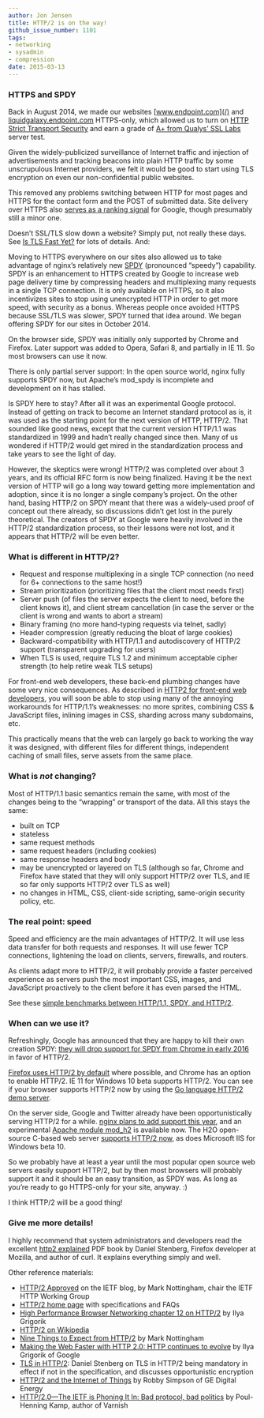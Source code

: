 ```yaml
---
author: Jon Jensen
title: HTTP/2 is on the way!
github_issue_number: 1101
tags:
- networking
- sysadmin
- compression
date: 2015-03-13
---
```


### HTTPS and SPDY

Back in August 2014, we made our websites [www.endpoint.com](/) and [liquidgalaxy.endpoint.com](https://www.visionport.com/) HTTPS-only, which allowed us to turn on [HTTP Strict Transport Security](https://en.wikipedia.org/wiki/HTTP_Strict_Transport_Security) and earn a grade of [A+ from Qualys’ SSL Labs](https://www.ssllabs.com/ssltest/analyze.html?d=endpoint.com&latest) server test.

Given the widely-publicized surveillance of Internet traffic and injection of advertisements and tracking beacons into plain HTTP traffic by some unscrupulous Internet providers, we felt it would be good to start using TLS encryption on even our non-confidential public websites.

This removed any problems switching between HTTP for most pages and HTTPS for the contact form and the POST of submitted data. Site delivery over HTTPS also [serves as a ranking signal](https://webmasters.googleblog.com/2014/08/https-as-ranking-signal.html) for Google, though presumably still a minor one.

Doesn’t SSL/TLS slow down a website? Simply put, not really these days. See [Is TLS Fast Yet?](https://istlsfastyet.com/) for lots of details. And:

Moving to HTTPS everywhere on our sites also allowed us to take advantage of nginx’s relatively new [SPDY](https://en.wikipedia.org/wiki/SPDY) (pronounced “speedy”) capability. SPDY is an enhancement to HTTPS created by Google to increase web page delivery time by compressing headers and multiplexing many requests in a single TCP connection. It is only available on HTTPS, so it also incentivizes sites to stop using unencrypted HTTP in order to get more speed, with security as a bonus. Whereas people once avoided HTTPS because SSL/TLS was slower, SPDY turned that idea around. We began offering SPDY for our sites in October 2014.

On the browser side, SPDY was initially only supported by Chrome and Firefox. Later support was added to Opera, Safari 8, and partially in IE 11. So most browsers can use it now.

There is only partial server support: In the open source world, nginx fully supports SPDY now, but Apache’s mod_spdy is incomplete and development on it has stalled.

Is SPDY here to stay? After all it was an experimental Google protocol. Instead of getting on track to become an Internet standard protocol as is, it was used as the starting point for the next version of HTTP, HTTP/2. That sounded like good news, except that the current version HTTP/1.1 was standardized in 1999 and hadn’t really changed since then. Many of us wondered if HTTP/2 would get mired in the standardization process and take years to see the light of day.

However, the skeptics were wrong! HTTP/2 was completed over about 3 years, and its official RFC form is now being finalized. Having it be the next version of HTTP will go a long way toward getting more implementation and adoption, since it is no longer a single company’s project. On the other hand, basing HTTP/2 on SPDY meant that there was a widely-used proof of concept out there already, so discussions didn’t get lost in the purely theoretical. The creators of SPDY at Google were heavily involved in the HTTP/2 standardization process, so their lessons were not lost, and it appears that HTTP/2 will be even better.

### What is different in HTTP/2?

- Request and response multiplexing in a single TCP connection (no need for 6+ connections to the same host!)
- Stream prioritization (prioritizing files that the client most needs first)
- Server push (of files the server expects the client to need, before the client knows it), and client stream cancellation (in case the server or the client is wrong and wants to abort a stream)
- Binary framing (no more hand-typing requests via telnet, sadly)
- Header compression (greatly reducing the bloat of large cookies)
- Backward-compatibility with HTTP/1.1 and autodiscovery of HTTP/2 support (transparent upgrading for users)
- When TLS is used, require TLS 1.2 and minimum acceptable cipher strength (to help retire weak TLS setups)

For front-end web developers, these back-end plumbing changes have some very nice consequences. As described in [HTTP2 for front-end web developers](https://mattwilcox.net/web-development/http2-for-front-end-web-developers), you will soon be able to stop using many of the annoying workarounds for HTTP/1.1’s weaknesses: no more sprites, combining CSS & JavaScript files, inlining images in CSS, sharding across many subdomains, etc.

This practically means that the web can largely go back to working the way it was designed, with different files for different things, independent caching of small files, serve assets from the same place.

### What is *not* changing?

Most of HTTP/1.1 basic semantics remain the same, with most of the changes being to the “wrapping” or transport of the data. All this stays the same:

- built on TCP
- stateless
- same request methods
- same request headers (including cookies)
- same response headers and body
- may be unencrypted or layered on TLS (although so far, Chrome and Firefox have stated that they will only support HTTP/2 over TLS, and IE so far only supports HTTP/2 over TLS as well)
- no changes in HTML, CSS, client-side scripting, same-origin security policy, etc.

### The real point: speed

Speed and efficiency are the main advantages of HTTP/2. It will use less data transfer for both requests and responses. It will use fewer TCP connections, lightening the load on clients, servers, firewalls, and routers.

As clients adapt more to HTTP/2, it will probably provide a faster perceived experience as servers push the most important CSS, images, and JavaScript proactively to the client before it has even parsed the HTML.

See these [simple benchmarks between HTTP/1.1, SPDY, and HTTP/2](https://blog.httpwatch.com/2015/01/16/a-simple-performance-comparison-of-https-spdy-and-http2/).

### When can we use it?

Refreshingly, Google has announced that they are happy to kill their own creation SPDY: [they will drop support for SPDY from Chrome in early 2016](https://blog.chromium.org/2016/02/transitioning-from-spdy-to-http2.html) in favor of HTTP/2.

[Firefox uses HTTP/2 by default](http://bitsup.blogspot.com/2015/02/http2-is-live-in-firefox.html) where possible, and Chrome has an option to enable HTTP/2. IE 11 for Windows 10 beta supports HTTP/2. You can see if your browser supports HTTP/2 now by using the [Go language HTTP/2 demo server](https://http2.golang.org/).

On the server side, Google and Twitter already have been opportunistically serving HTTP/2 for a while. [nginx plans to add support this year](https://nginx.com/blog/how-nginx-plans-to-support-http2/), and an experimental [Apache module mod_h2](https://icing.github.io/mod_h2/) is available now. The H2O open-source C-based web server [supports HTTP/2 now](http://blog.kazuhooku.com/2015/02/h2o-new-http-server-goes-version-100-as.html), as does Microsoft IIS for Windows beta 10.

So we probably have at least a year until the most popular open source web servers easily support HTTP/2, but by then most browsers will probably support it and it should be an easy transition, as SPDY was. As long as you’re ready to go HTTPS-only for your site, anyway. :)

I think HTTP/2 will be a good thing!

### Give me more details!

I highly recommend that system administrators and developers read the excellent [http2 explained](https://daniel.haxx.se/http2/) PDF book by Daniel Stenberg, Firefox developer at Mozilla, and author of curl. It explains everything simply and well.

Other reference materials:

- [HTTP/2 Approved](https://www.ietf.org/blog/2015/02/http2-approved/) on the IETF blog, by Mark Nottingham, chair the IETF HTTP Working Group
- [HTTP/2 home page](https://http2.github.io/) with specifications and FAQs
- [High Performance Browser Networking chapter 12 on HTTP/2](http://chimera.labs.oreilly.com/books/1230000000545/ch12.html) by Ilya Grigorik
- [HTTP/2 on Wikipedia](https://en.wikipedia.org/wiki/HTTP/2)
- [Nine Things to Expect from HTTP/2](https://www.mnot.net/blog/2014/01/30/http2_expectations) by Mark Nottingham
- [Making the Web Faster with HTTP 2.0: HTTP continues to evolve](http://queue.acm.org/detail.cfm?id=2555617) by Ilya Grigorik of Google
- [TLS in HTTP/2](https://daniel.haxx.se/blog/2015/03/06/tls-in-http2/): Daniel Stenberg on TLS in HTTP/2 being mandatory in effect if not in the specification, and discusses opportunistic encryption
- [HTTP/2 and the Internet of Things](http://robbysimpson.com/2015/01/26/http2-and-the-internet-of-things/) by Robby Simpson of GE Digital Energy
- [HTTP/2.0—​The IETF is Phoning It In: Bad protocol, bad politics](http://queue.acm.org/detail.cfm?id=2716278) by Poul-Henning Kamp, author of Varnish
